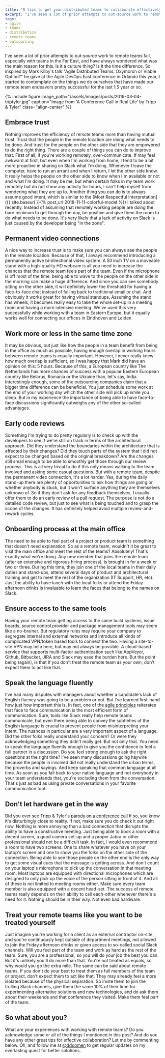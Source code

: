 ```yaml
---
title: "9 tips to get your distributed teams to collaborate effectively"
excerpt: "I've seen a lot of prior attempts to out-source work to remote teams fail, have always wondered what was the main reason for this. Is it a culture thing? Is it the time difference. In this post, I describe the things we do ourselves that have made our remote team endeavors pretty successful for the last 1.5 year or so."
tags:
- agile
- teams
- distribution
- remote teams
- outsourcing
---
```


I've seen a lot of prior attempts to out-source work to remote teams fail, especially with teams in the Far East, and have always wondered what was the main reason for this. Is it a culture thing? Is it the time difference. So inspired by Mark Kilby's talk "Agile Distributed Teams: Oxymoron or Viable Option?" he gave at the Agile DevOps East conference in Orlando this year, I started to contemplate on the things we do ourselves that have made our remote team endeavors pretty successful for the last 1.5 year or so. 

{% include figure image_path="/assets/images/posts/2019-03-04-triptyler.jpg" caption="Image from 'A Conference Call in Real Life' by Tripp &amp; Tyler" class="align-center" %}

## Embrace trust
Nothing improves the efficiency of remote teams more than having mutual trust. Trust that the people in the remote location are doing what needs to be done. And trust for the people on the other side that they are empowered to do the right thing. There are a couple of things you can do to improve that. First of all, if you're working remotely, over-communicate. If may feel awkward at first, but even when I'm working from home, I tend to be a bit more proactive in sharing on Slack what I'm doing. Whenever I leave the computer, have to run an arrant and when I return, I let the other side know. It really helps the people on the other side to know when I'm available or not and what I'm doing. It may be me, but when certain folks in my team work remotely but do not show any activity for hours, I can't help myself from wondering what they are up to. Another thing you can do is to always assume good intent, which is similar to the [Most Respectful Interpretation]({{ site.baseurl }}{% post_url 2018-11-11-colorful-model %}) I talked about recently. Instead of assuming that remotely working people are doing the bare minimum to get through the day, be positive and give them the room to do what needs to be done. It's very likely that a lack of activity on Slack is just caused by the developer being "in the zone". 

## Permanent video connections
A nice way to increase trust is to make sure you can always see the people in the remote location. Because of that, I always recommend introducing a permanently active bi-directional video system. A 50 inch TV on a moveable stand with a high-quality HD webcam is all you need to increase the chances that the remote team feels part of the team. Even if the microphone is off most of the time, being able to wave to the people on the other side in the morning can make a huge difference. And since you can see somebody sitting on the other side, it will definitely lower the threshold for having a face-to-face chat instead of falling back to traditional email or chat. And obviously it works great for having virtual standups. Assuming the stand has wheels, it becomes really easy to take the whole set-up in a meeting room and having a more intensive meeting. We've used this very successfully while working with a team in Eastern Europe, but it equally works well for connecting our offices in Eindhoven and Leiden. 

## Work more or less in the same time zone
It may be obvious, but just like how the people in a team benefit from being in the office as much as possible, having enough overlap in working hours between remote teams is equally important. However, I never really knew how much overlap is sufficient, so I was happy that Mark did have an opinion on this: 5 hours. Because of this, a European country like The Netherlands has more chances of success with a popular Eastern European country like Belarus, Romania or the Ukraine than, let's say, India. Interestingly enough, some of the outsourcing companies claim that a bigger time difference can be beneficial. You just schedule some work at the end of your working day which the other side will pick up while you sleep. But in my experience the importance of being able to have face-to-face discussions significantly outweighs any of the other so-called advantages.

## Early code reviews
Something I'm trying to do pretty regularly is to check up with the developers to see if we're still on track in terms of the architectural approach. Did they understand the boundaries within the architecture that is effected by their changes? Did they touch parts of the system that I did not expect to be changed based on the original breakdown? Are the changes still small enough to be able to smoothly get those through our review process. This is all very trivial to do if this only means walking to the team involved and asking some casual questions. But with a remote team, despite the permanent video connection, it's a lot harder. Yes, during the daily stand-up there are plenty of opportunities to ask how things are going or whether anybody is stuck, but it won't surface anything they are themselves unknown of. So if they don't ask for any feedback themselves, I usually offer them to do an early review of a pull request. The purpose is not do a detailed code review, but just to see what is being touched and to grasp the scope of the changes. It has definitely helped avoid multiple review-and-rework cycles. 

## Onboarding process at the main office
The need to be able to feel part of a project or product team is something that doesn't need explanation. So as a remote team, wouldn't it be great to visit the main office and meet the rest of the teams? Absolutely! That's exactly what we're doing. Any new member that joins the remote team (after an extensive and rigorous hiring process), is brought in for a week or two or three. During this time, they join one of the local teams in their daily duties and stand-ups, attend several days of product and architectural training and get to meet the rest of the organization (IT Support, HR, etc). Just the ability to have lunch with the local folks or attend the Friday afternoon drinks is invaluable to learn the faces that belong to the names on Slack. 
	
## Ensure access to the same tools
Having your remote team getting access to the same build systems, issue boards, source control provider and package management tools may seem like a no-brainer. But regulatory rules may require your company to segregate internal and external networks and introduce all kinds of complicated VPN/token based tools to connect the two. Having a site-to-site VPN may help here, but may not always be possible. A cloud-based service that supports multi-factor authentication such like AppVeyor, Github, Bitbucket, JIRA and Slack may ease the burden here. But the point being (again), is that if you don't treat the remote team as your own, don't expect them to act like that.

## Speak the language fluently
I've had many disputes with managers about whether a candidate's lack of English fluency was going to be a problem or not. But I've learned first-hand how just how important this is. In fact, one of the [agile principles](https://agilemanifesto.org/principles.html) reiterates that face to face communication is the most efficient form of communication. Sure, tools like Slack really help remote teams communicate, but even there being able to convey the subtleties of the English language is crucial to prevent people from misinterpreting your intent. The nuances in particular are a very important aspect of a language. Did the other folks really understand your concern? Or were they acknowledging something they didn't really get. But not only that. You need to speak the language fluently enough to give you the confidence to feel a full partner in a discussion. Do you feel strong enough to ask the right questions at the right time? I've seen many discussions going haywire because the people in involved did not really understand the urban terms, the proverbs and sayings. And keep speaking that common language at all time. As soon as you fall back to your native language and not everybody in your team understands that, you're excluding them from the conversation. That's just as bad as using private conversations in your favorite communication tool.

## Don't let hardware get in the way
Did you ever see Tripp & Tyler's [parody on a conference call](https://www.youtube.com/watch?v=kNz82r5nyUw]?) If so, you know it's disturbingly close to reality. If not, make sure you do check it out right now. Nothing is more annoying than a bad connection that disrupts the ability to have a constructive meeting. Just being able to book a room with a decent screen, a good camera set-up and a proper Jabra or other professional should not be a difficult task. In fact, I would even recommend a room to have two screens. One to share whatever you have on your laptop's screen and one to show you the folks on the other side of the connection. Being able to see those people on the other end is the only way to get some visual cues that the message is getting across.  And don't count on your laptop's microphone to pick up the conversation in that meeting room. Most laptops are equipped with directional microphones which are designed to only pick up the voice of the person sitting in front of it. And all of these is not limited to meeting rooms either. Make sure every team member is also equipped with a decent head-set. The success of remote teams really depends on their ability to call each-other whenever there's a need for it. Nothing should be in their way. Not even bad hardware.

## Treat your remote teams like you want to be treated yourself
Just imagine you're working for a client as an external contractor on-site, and you're continuously kept outside of department meetings, not allowed to join the Friday afternoon drinks or given access to so-called social Slack channels. Will you feel part of the team and work as hard as the rest of the team. Sure, you are a professional, so you will do your job the best you can. But it's unlikely you'll do more than that. You're not treated as equals, so why would you go the extra mile. The same can be said about remote teams. If you don't do your best to treat them as full members of the team or project, don't expect them to act like that. They may already feel a more isolated because of the physical separation. So invite them to join the trolling Slack channels, give them the same 10% of their time for experimenting alternative solutions and new technologies, and do ask them about their weekends and that conference they visited. Make them feel part of the team.

## So what about you?
What are your experiences with working with remote teams? Do you acknowledge some or all of the things I mentioned in this post? And do you have any other great tips for effective collaboration? Let me by commenting below. Oh, and follow me at [@ddoomen](https://twitter.com/ddoomen) to get regular updates on my everlasting quest for better solutions.